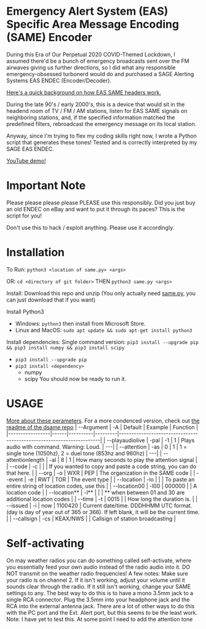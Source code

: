 # Emergency Alert System (EAS) Specific Area Message Encoding (SAME) Encoder

During this Era of Our Perpetual 2020 COVID-Themed Lockdown, I assumed there'd be a bunch of emergency broadcasts sent over the FM airwaves giving us further
directions, so I did what any responsible emergency-obsessed turbonerd would do and purchased a SAGE Alerting Systems EAS ENDEC (Encoder/Decoder).

[Here's a quick background on how EAS SAME headers work.](https://www.youtube.com/watch?v=Z5o1sfXXf9E)

During the late 90's / early 2000's, this is a device that would sit in the headend room of TV / FM / AM stations, listen for EAS SAME signals on neighboring
stations, and, if the specified information matched the predefined filters, rebroadcast the emergency message on its local station.

Anyway, since I'm trying to flex my coding skills right now, I wrote a Python script that generates these tones!  Tested and is correctly interpreted by my SAGE
EAS ENDEC.

[YouTube demo!](https://www.youtube.com/watch?v=OVxHkMDX2F8)

# Important Note

Please please please please PLEASE use this responsibly.  Did you just buy an old ENDEC on eBay and want to put it through its paces?  This is the script for you!

Don't use this to hack / exploit anything. Please use it accordingly.

# Installation
To Run: `python3 <location of same.py> <args>`

  OR: `cd <directory of git folder>` THEN `python3 same.py <args>`

Install:
  Download this repo and unzip (You only actually need [same.py](https://raw.githubusercontent.com/MaxMyzer/eas-same-encoder/master/same.py), you can just download that if you want)

Install Python3
  - Windows: `python3` then install from Microsoft Store.
  - Linux and MacOS: `sudo apt update && sudo apt-get install python3`

Install dependencies: Single command version: `pip3 install --upgrade pip && pip3 install numpy && pip3 install scipy`
  - `pip3 install --upgrade pip`
  - `pip3 install <dependency>`
     -  numpy
     -  scipy
 You should now be ready to run it.

# USAGE
[More about these perameters](https://en.wikipedia.org/wiki/Specific_Area_Message_Encoding#Header_format).
For a more condenced version, check out [the readme of the dsame repo](https://github.com/cuppa-joe/dsame/blob/master/README.md)
| --Argument      | -A   | Default  | Example | Function                                                             |
|-----------------|------|----------|---------|----------------------------------------------------------------------|
| --playaudiolive | -pal | -1       | 1       | Plays audio with command. Warning: Loud.                             |
---|
| --attention | -as | 0       | 1       | 1 = single tone (1050hz), 2 = duel tone (853hz and 960hz)                             |
---|
| --attentionlength | -al | 8       | 1       | How many seconds to play the attention signal                          |
| --code          | -c   |          |         | If you wanted to copy and paste a code string, you can do that here. |
| --org           | -o   | WXR      | PEP     | The organization in the SAME code                                    |
| --event         | -e   | RWT      | TOR     | The event type                                                       |
| --location      | -lo  |          |         | To paste an entire string of location codes, use this                |
| --location00    | -l00 | 000000   |         | A location code                                                      |
| --location**    | -l** |          |         | ** when between 01 and 30 are additional location codes              |
| --time          | -t   | 0015     |         | How long the duration is.                                            |
| --issued          | -i   | now     | 1100420        | Current date/time. DDDHHMM UTC format. (day is day of year out of 365 or 366). If left blank, it will be the current time.                                          |
| --callsign      | -cs  | KEAX/NWS |         | Callsign of station broadcasting                                     |

# Self-activating
On may weather radios you can do something called self-activate, where you essentially feed your own audio instead of the radio audio into it. DO NOT transmit on the weather radio frequencies! A few notes: Make sure your radio is on channel 2. If it isn't working, adjust your volume until it sounds clear through the radio. If it still isn't working, change your SAME settings to any. The best way to do this is to have a mono 3.5mm jack to a single RCA connector. Plug the 3.5mm into your headphone jack and the RCA into the external antenna jack. There are a lot of other ways to do this with the PC port and the Ext. Alert port, but this seems to be the least work. Note: I have yet to test this.
At some point I need to add the attention tone
